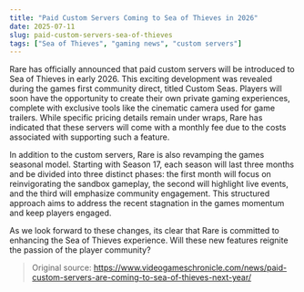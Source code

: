 ```yaml
---
title: "Paid Custom Servers Coming to Sea of Thieves in 2026"
date: 2025-07-11
slug: paid-custom-servers-sea-of-thieves
tags: ["Sea of Thieves", "gaming news", "custom servers"]
---
```


Rare has officially announced that paid custom servers will be introduced to Sea of Thieves in early 2026. This exciting development was revealed during the games first community direct, titled Custom Seas. Players will soon have the opportunity to create their own private gaming experiences, complete with exclusive tools like the cinematic camera used for game trailers. While specific pricing details remain under wraps, Rare has indicated that these servers will come with a monthly fee due to the costs associated with supporting such a feature.

In addition to the custom servers, Rare is also revamping the games seasonal model. Starting with Season 17, each season will last three months and be divided into three distinct phases: the first month will focus on reinvigorating the sandbox gameplay, the second will highlight live events, and the third will emphasize community engagement. This structured approach aims to address the recent stagnation in the games momentum and keep players engaged.

As we look forward to these changes, its clear that Rare is committed to enhancing the Sea of Thieves experience. Will these new features reignite the passion of the player community?
> Original source: https://www.videogameschronicle.com/news/paid-custom-servers-are-coming-to-sea-of-thieves-next-year/